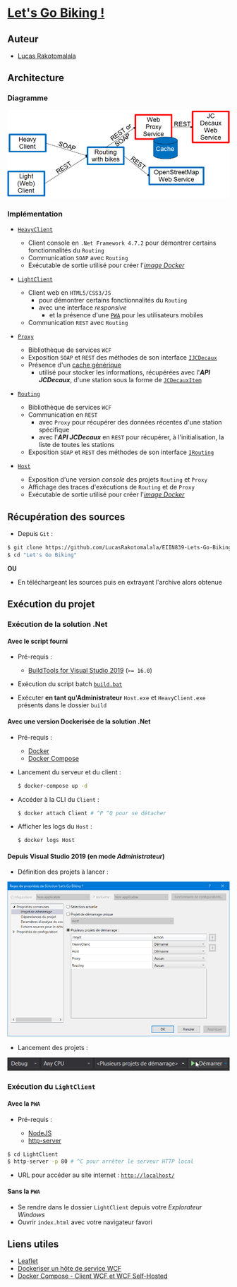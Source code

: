 # [Let's Go Biking !](https://lms.univ-cotedazur.fr/course/view.php?id=4334&amp;section=11)

## Auteur

- [Lucas Rakotomalala](https://github.com/LucasRakotomalala)

## Architecture

### Diagramme

<img src="resources/Diagramme d'architecture.png" alt="Diagramme d'architecture" style="margin: auto;"/>

### Implémentation

* [`HeavyClient`](HeavyClient)
    * Client console en `.Net Framework 4.7.2` pour démontrer certains fonctionnalités du `Routing`
    * Communication `SOAP` avec `Routing`
    * Exécutable de sortie utilisé pour créer l'[*image Docker*](#avec-une-version-dockerisée-de-la-solution-net)

* [`LightClient`](LightClient)
    * Client web en `HTML5/CSS3/JS`
        * pour démontrer certains fonctionnalités du `Routing`
        * avec une interface *responsive*
            * et la présence d'une [`PWA`](https://web.dev/progressive-web-apps/) pour les utilisateurs mobiles
    * Communication `REST` avec `Routing`

* [`Proxy`](Proxy)
    * Bibliothèque de services `WCF`
    * Exposition `SOAP` et `REST` des méthodes de son interface [`IJCDecaux`](Proxy/Services/IJCDecaux.cs)
    * Présence d'un [cache générique](Proxy/Caches/Cache.cs)
        * utilisé pour stocker les informations, récupérées avec l'***API JCDecaux***, d'une station sous la forme de [`JCDecauxItem`](Proxy/Models/JCDecauxItem.cs)

* [`Routing`](Routing)
    * Bibliothèque de services `WCF`
    * Communication en `REST` 
        * avec `Proxy` pour récupérer des données récentes d'une station spécifique
        * avec l'***API JCDecaux*** en `REST` pour récupérer, à l'initialisation, la liste de toutes les stations
    * Exposition `SOAP` et `REST` des méthodes de son interface [`IRouting`](Routing/Services/IRouting.cs)

* [`Host`](Host)
    * Exposition d'une version *console* des projets `Routing` et `Proxy`
    * Affichage des traces d'exécutions de `Routing` et de `Proxy`
    * Exécutable de sortie utilisé pour créer l'[*image Docker*](#avec-une-version-dockerisée-de-la-solution-net)

## Récupération des sources

* Depuis `Git` :
```bash
$ git clone https://github.com/LucasRakotomalala/EIIN839-Lets-Go-Biking.git "Let's Go Biking"
$ cd "Let's Go Biking"
```

**OU**

* En téléchargeant les sources puis en extrayant l'archive alors obtenue

## Exécution du projet

### Exécution de la solution .Net

#### Avec le script fourni

* Pré-requis :
    * [BuildTools for Visual Studio 2019](https://www.visualstudio.com/downloads/) (`>= 16.0`)

* Exécution du script batch [`build.bat`](build.bat)
* Exécuter **en tant qu'Administrateur** `Host.exe` et `HeavyClient.exe` présents dans le dossier `build`

#### Avec une version Dockerisée de la solution .Net

* Pré-requis :

    * [Docker](https://www.docker.com)
    * [Docker Compose](https://www.docker.com)

* Lancement du serveur et du client :

    ```bash
    $ docker-compose up -d
    ```

* Accéder à la CLI du `Client` :

    ```bash
    $ docker attach Client # ^P ^Q pour se détacher
    ```

* Afficher les logs du `Host` :

    ```bash
    $ docker logs Host
    ```

#### Depuis Visual Studio 2019 (en mode *Administrateur*)

* Définition des projets à lancer :
<img src="resources/Projets de lancement.png" alt="Projets de lancement" style="margin: auto;"/>

* Lancement des projets :
<img src="resources/Lancement des projets.png" alt="Lancement des projets" style="margin: auto;"/>

### Exécution du `LightClient`

#### Avec la `PWA`

* Pré-requis :

    * [NodeJS](https://nodejs.org/en/)
    * [http-server](https://www.npmjs.com/package/http-server)

```bash
$ cd LightClient
$ http-server -p 80 # ^C pour arrêter le serveur HTTP local
```

* URL pour accéder au site internet : [`http://localhost/`](http://localhost/)

#### Sans la `PWA`

* Se rendre dans le dossier `LightClient` depuis votre *Explorateur Windows*
* Ouvrir `index.html` avec votre navigateur favori

## Liens utiles

* [Leaflet](https://leafletjs.com/)
* [Dockeriser un hôte de service WCF](https://devblogs.microsoft.com/aspnet/lets-try-wcf-self-hosted-services-in-a-container/)
* [Docker Compose - Client WCF et WCF Self-Hosted](https://github.com/microsoft/dotnet-framework-docker/tree/main/samples/wcfapp)
